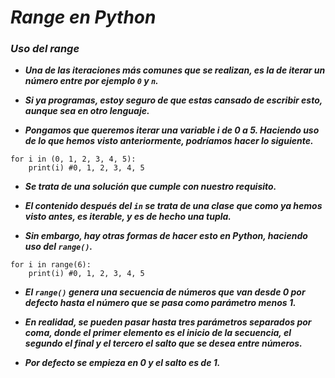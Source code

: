 # **_Range en Python_**

### **_Uso del range_**

- **_Una de las iteraciones más comunes que se realizan, es la de iterar un número entre por ejemplo ```0``` y ```n```._**
  
- **_Si ya programas, estoy seguro de que estas cansado de escribir esto, aunque sea en otro lenguaje._**
  
- **_Pongamos que queremos iterar una variable i de 0 a 5. Haciendo uso de lo que hemos visto anteriormente, podríamos hacer lo siguiente._**
  
```  
for i in (0, 1, 2, 3, 4, 5):
    print(i) #0, 1, 2, 3, 4, 5
```

- **_Se trata de una solución que cumple con nuestro requisito._**
  
- **_El contenido después del ```in``` se trata de una clase que como ya hemos visto antes, es iterable, y es de hecho una tupla._**
  
- **_Sin embargo, hay otras formas de hacer esto en Python, haciendo uso del ```range()```._**

```
for i in range(6):
    print(i) #0, 1, 2, 3, 4, 5
```

- **_El ```range()``` genera una secuencia de números que van desde 0 por defecto hasta el número que se pasa como parámetro menos 1._**
  
- **_En realidad, se pueden pasar hasta tres parámetros separados por coma, donde el primer elemento es el inicio de la secuencia, el segundo el final y el tercero el salto que se desea entre números._**
  
- **_Por defecto se empieza en 0 y el salto es de 1._**
